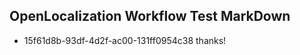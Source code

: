 ## OpenLocalization Workflow Test MarkDown
* 15f61d8b-93df-4d2f-ac00-131ff0954c38 
thanks!<!--HONumber=Mar16_HO4-->
